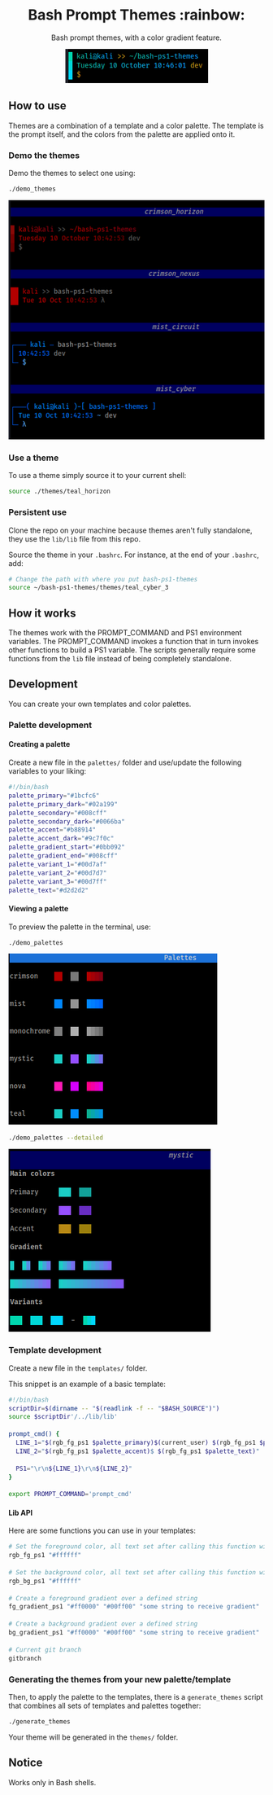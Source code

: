 <h1 align="center">
  Bash Prompt Themes :rainbow: 
</h1>

<p align="center">
Bash prompt themes, with a color gradient feature.
</p>
<p align="center">
    <img src="misc/photos/teal_horizon_demo.png"/>
</p>

## How to use

Themes are a combination of a template and a color palette. The template is the prompt itself, and the colors from the palette are applied onto it.

### Demo the themes

Demo the themes to select one using:

```bash
./demo_themes
```
<img src="misc/photos/demo_themes.png"/>

### Use a theme

To use a theme simply source it to your current shell:

```bash
source ./themes/teal_horizon
```

### Persistent use
Clone the repo on your machine because themes aren't fully standalone, they use the `lib/lib` file from this repo. 

Source the theme in your `.bashrc`. For instance, at the end of your `.bashrc`, add: 
```bash
# Change the path with where you put bash-ps1-themes
source ~/bash-ps1-themes/themes/teal_cyber_3
```
## How it works

The themes work with the PROMPT_COMMAND and PS1 environment variables. The PROMPT_COMMAND invokes a function that in turn invokes other functions to build a PS1 variable. The scripts generally require some functions from the `lib` file instead of being completely standalone.

## Development

You can create your own templates and color palettes.

### Palette development

#### Creating a palette

Create a new file in the `palettes/` folder and use/update the following variables to your liking:

```bash
#!/bin/bash
palette_primary="#1bcfc6"
palette_primary_dark="#02a199"
palette_secondary="#008cff"
palette_secondary_dark="#0066ba"
palette_accent="#b88914"
palette_accent_dark="#9c7f0c"
palette_gradient_start="#0bb092"
palette_gradient_end="#008cff"
palette_variant_1="#00d7af"
palette_variant_2="#00d7d7"
palette_variant_3="#00d7ff"
palette_text="#d2d2d2"
```

#### Viewing a palette

To preview the palette in the terminal, use:

```bash
./demo_palettes
```
<img src="misc/photos/demo_palettes.png"/>

```bash
./demo_palettes --detailed
```
<img src="misc/photos/demo_palettes_detailed.png"/>

### Template development

Create a new file in the `templates/` folder.

This snippet is an example of a basic template:

```bash
#!/bin/bash
scriptDir=$(dirname -- "$(readlink -f -- "$BASH_SOURCE")")
source $scriptDir'/../lib/lib'

prompt_cmd() {
  LINE_1="$(rgb_fg_ps1 $palette_primary)$(current_user) $(rgb_fg_ps1 $palette_secondary)$(basename $PWD)"
  LINE_2="$(rgb_fg_ps1 $palette_accent)$ $(rgb_fg_ps1 $palette_text)"

  PS1="\r\n${LINE_1}\r\n${LINE_2}"
}

export PROMPT_COMMAND='prompt_cmd'
```

#### Lib API

Here are some functions you can use in your templates:
```bash
# Set the foreground color, all text set after calling this function will be the desired color
rgb_fg_ps1 "#ffffff" 

# Set the background color, all text set after calling this function will be the desired color
rgb_bg_ps1 "#ffffff" 

# Create a foreground gradient over a defined string
fg_gradient_ps1 "#ff0000" "#00ff00" "some string to receive gradient"

# Create a background gradient over a defined string
bg_gradient_ps1 "#ff0000" "#00ff00" "some string to receive gradient"

# Current git branch
gitbranch
```

### Generating the themes from your new palette/template

Then, to apply the palette to the templates, there is a `generate_themes` script that combines all sets of templates and palettes together:
```bash
./generate_themes
```

Your theme will be generated in the `themes/` folder.

## Notice
Works only in Bash shells.
